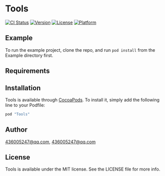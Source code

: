 # Tools

[![CI Status](http://img.shields.io/travis/436005247@qq.com/Tools.svg?style=flat)](https://travis-ci.org/436005247@qq.com/Tools)
[![Version](https://img.shields.io/cocoapods/v/Tools.svg?style=flat)](http://cocoapods.org/pods/Tools)
[![License](https://img.shields.io/cocoapods/l/Tools.svg?style=flat)](http://cocoapods.org/pods/Tools)
[![Platform](https://img.shields.io/cocoapods/p/Tools.svg?style=flat)](http://cocoapods.org/pods/Tools)

## Example

To run the example project, clone the repo, and run `pod install` from the Example directory first.

## Requirements

## Installation

Tools is available through [CocoaPods](http://cocoapods.org). To install
it, simply add the following line to your Podfile:

```ruby
pod "Tools"
```

## Author

436005247@qq.com, 436005247@qq.com

## License

Tools is available under the MIT license. See the LICENSE file for more info.
